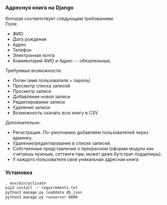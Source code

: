 ### Адреснуя книга на Django  
Которая соответствует следующим требованиям:  
Поля:
* ФИО
* Дата рождения
* Адрес
* Телефон
* Электронная почта
* Комментарий
ФИО и Адрес -- обязательные.

Требуемые возможности:
* Логин (имя пользователя + пароль)
* Просмотр списка записей
* Просмотр записи
* Добавление новой записи
* Редактирование записи
* Удаление записи
* Возможность скачать всю книгу в CSV

Дополнительно:
* Регистрация. По-умолчанию добавляем пользователей через админку.
* Удаление/редактирование в списке записей.
* Собственные представления о прекрасном (оформи модули как считаешь нужным, сеттинги там, может даже бутстрап подцепишь).
* У каждого пользователя своя уникальная адресная книга

### Установка
```bash
. env/bin/activate
pip3 install -r requirements.txt
python3 manage.py loaddata db.json
python3 manage.py runserver 8000
```
